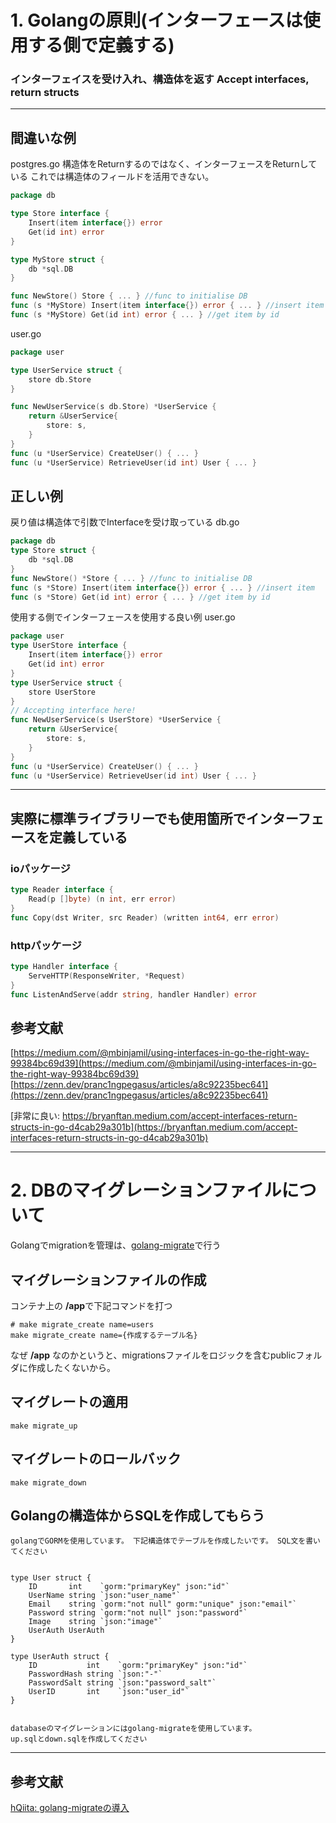 # 1. Golangの原則(インターフェースは使用する側で定義する)

### **インターフェイスを受け入れ、構造体を返す** Accept interfaces, return structs

---

## 間違いな例
postgres.go
構造体をReturnするのではなく、インターフェースをReturnしている
これでは構造体のフィールドを活用できない。
```go
package db

type Store interface {
	Insert(item interface{}) error
	Get(id int) error
}

type MyStore struct {
	db *sql.DB
}

func NewStore() Store { ... } //func to initialise DB
func (s *MyStore) Insert(item interface{}) error { ... } //insert item
func (s *MyStore) Get(id int) error { ... } //get item by id
```
user.go
```go
package user

type UserService struct {
	store db.Store
}

func NewUserService(s db.Store) *UserService {
	return &UserService{
		store: s,
	}
}
func (u *UserService) CreateUser() { ... }
func (u *UserService) RetrieveUser(id int) User { ... }
```

## 正しい例
戻り値は構造体で引数でInterfaceを受け取っている
db.go
```go
package db
type Store struct {
	db *sql.DB
}
func NewStore() *Store { ... } //func to initialise DB
func (s *Store) Insert(item interface{}) error { ... } //insert item
func (s *Store) Get(id int) error { ... } //get item by id
```
使用する側でインターフェースを使用する良い例
user.go
```go
package user
type UserStore interface {
	Insert(item interface{}) error
	Get(id int) error
}
type UserService struct {
	store UserStore
}
// Accepting interface here!
func NewUserService(s UserStore) *UserService {
	return &UserService{
		store: s,
	}
}
func (u *UserService) CreateUser() { ... }
func (u *UserService) RetrieveUser(id int) User { ... }
```

---

## 実際に標準ライブラリーでも使用箇所でインターフェースを定義している
### ioパッケージ
```go
type Reader interface {
    Read(p []byte) (n int, err error)
}
func Copy(dst Writer, src Reader) (written int64, err error)
```

### httpパッケージ
```go
type Handler interface { 
    ServeHTTP(ResponseWriter, *Request) 
} 
func ListenAndServe(addr string, handler Handler) error
```

## 参考文献
[https://medium.com/@mbinjamil/using-interfaces-in-go-the-right-way-99384bc69d39](https://medium.com/@mbinjamil/using-interfaces-in-go-the-right-way-99384bc69d39)
[https://zenn.dev/pranc1ngpegasus/articles/a8c92235bec641](https://zenn.dev/pranc1ngpegasus/articles/a8c92235bec641)

[非常に良い: https://bryanftan.medium.com/accept-interfaces-return-structs-in-go-d4cab29a301b](https://bryanftan.medium.com/accept-interfaces-return-structs-in-go-d4cab29a301b)



---

# 2. DBのマイグレーションファイルについて
Golangでmigrationを管理は、[golang-migrate](https://github.com/golang-migrate/migrate)で行う



## マイグレーションファイルの作成
コンテナ上の **/app**で下記コマンドを打つ
```shell
# make migrate_create name=users
make migrate_create name={作成するテーブル名}
```
なぜ **/app** なのかというと、migrationsファイルをロジックを含むpublicフォルダに作成したくないから。

## マイグレートの適用
```shell
make migrate_up
```

## マイグレートのロールバック
```shell
make migrate_down
```

## Golangの構造体からSQLを作成してもらう
```text
golangでGORMを使用しています。 下記構造体でテーブルを作成したいです。 SQL文を書いてください


type User struct {
	ID       int    `gorm:"primaryKey" json:"id"`
	UserName string `json:"user_name"`
	Email    string `gorm:"not null" gorm:"unique" json:"email"`
	Password string `gorm:"not null" json:"password"`
	Image    string `json:"image"`
	UserAuth UserAuth
}

type UserAuth struct {
	ID           int    `gorm:"primaryKey" json:"id"`
	PasswordHash string `json:"-"`
	PasswordSalt string `json:"password_salt"`
	UserID       int    `json:"user_id"`
}


databaseのマイグレーションにはgolang-migrateを使用しています。
up.sqlとdown.sqlを作成してください
```
---

## 参考文献
[hQiita: golang-migrateの導入](https://qiita.com/shuyaeer/items/3f8a93cac6dcc4323f5f)

